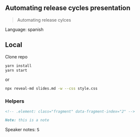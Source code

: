 ## Automating release cycles presentation

> Automating release cylces

Language: spanish

## Local

Clone repo

```bash
yarn install
yarn start
```

or

```bash
npx reveal-md slides.md -w --css style.css
```

### Helpers

```md
<!-- .element: class="fragment" data-fragment-index="2" -->
```

```md
Note: this is a note
```

Speaker notes: <kbd>S</kbd>